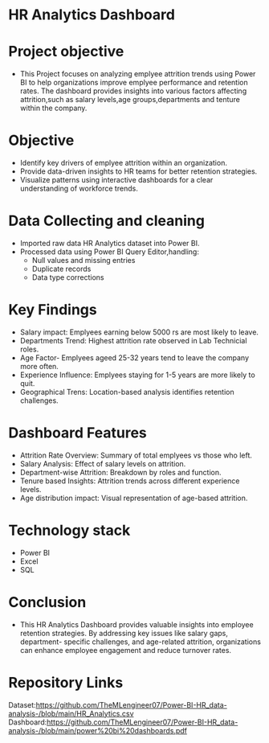 # HR Analytics Dashboard

# Project objective
* This Project focuses on analyzing emplyee attrition trends using Power BI to help organizations improve emplyee performance and retention rates.
  The dashboard provides insights into various factors affecting attrition,such as salary levels,age groups,departments and tenture within the company. 

# Objective

* Identify key drivers of emplyee attrition within an organization.
* Provide data-driven insights to HR teams for better retention strategies.
* Visualize patterns using interactive dashboards for a clear understanding of workforce trends.

# Data Collecting and cleaning

* Imported raw data HR Analytics dataset into Power BI.
* Processed data using Power BI Query Editor,handling:
   * Null values and missing entries
   * Duplicate records
   * Data type corrections

# Key Findings

* Salary impact: Emplyees earning below 5000 rs are most likely to leave.
* Departments Trend: Highest attrition rate observed in Lab Technicial roles.
* Age Factor- Emplyees ageed 25-32 years tend to leave the company more often.
* Experience Influence: Emplyees staying for 1-5 years are more likely to quit.
* Geographical Trens: Location-based analysis identifies retention challenges.

# Dashboard Features

* Attrition Rate Overview: Summary of total emplyees vs those who left.
* Salary Analysis: Effect of salary levels on attrition.
* Department-wise Attrition: Breakdown by roles and function.
* Tenure based Insights: Attrition trends across different experience levels.
* Age distribution impact: Visual representation of age-based attrition.


# Technology stack

* Power BI
* Excel
* SQL

# Conclusion

* This HR Analytics Dashboard provides valuable insights into employee retention strategies. By addressing key issues like salary gaps, department- 
  specific challenges, and age-related attrition, organizations can enhance employee engagement and reduce turnover rates.

# Repository Links

Dataset:https://github.com/TheMLengineer07/Power-BI-HR_data-analysis-/blob/main/HR_Analytics.csv
Dashboard:https://github.com/TheMLengineer07/Power-BI-HR_data-analysis-/blob/main/power%20bi%20dashboards.pdf



